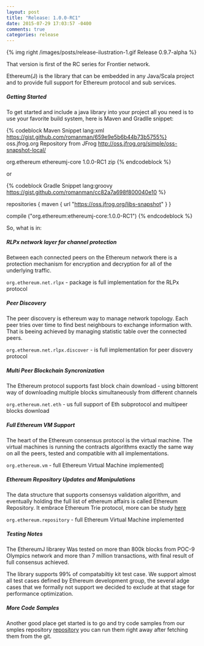 ```yaml
---
layout: post
title: "Release: 1.0.0-RC1"
date: 2015-07-29 17:03:57 -0400
comments: true
categories: release
---
```


{% img right /images/posts/release-ilustration-1.gif Release 0.9.7-alpha %}

That version is first of the RC series for Frontier network.

 Ethereum(J) is the library that can be embedded in any Java/Scala project
 and to provide full support for Ethereum protocol and sub services.
 
##### Getting Started
To get started and include a java library into your project all you need is 
to <!--more--> use your favorite build system, here is Maven and Gradlle snippet: 

{% codeblock Maven Snippet lang:xml https://gist.github.com/romanman/659e9e5b6b44b73b5755%}  
   <repositories>
     <repository>
       <id>oss.jfrog.org</id>
       <name>Repository from JFrog</name>
       <url>http://oss.jfrog.org/simple/oss-snapshot-local/</url>
     </repository>
   </repositories>
 
 
   <dependency>
     <groupId>org.ethereum</groupId>
     <artifactId>ethereumj-core</artifactId>
     <version> 1.0.0-RC1 </version>
     <type>zip</type>
   </dependency>
{% endcodeblock %}     
	 
or	 
 
{% codeblock Gradle Snippet lang:groovy https://gist.github.com/romanman/cc82a7a698f800040e10 %}

   repositories {
     maven {
      url "https://oss.jfrog.org/libs-snapshot"
     }
    }

   compile ("org.ethereum:ethereumj-core:1.0.0-RC1")
{% endcodeblock %}     

 So, what is in: 

##### RLPx network layer for channel protection
  
 Between each connected peers on the Ethereum network 
 there is a protection mechanism for encryption and decryption
 for all of the underlying traffic. 
  
 `org.ethereum.net.rlpx` - package is full implementation for the RLPx protocol
 
##### Peer Discovery 

 The peer discovery is ethereum way to manage network topology. Each peer
 tries over time to find best neighbours to exchange information with.
 That is beeing achieved by managing statistic table over the connected peers.
 
 `org.ethereum.net.rlpx.discover` - is full implementation for peer disovery protocol
 
##### Multi Peer Blockchain Syncronization
	
 The Ethereum protocol supports fast block chain download - using
 bittorent way of downloading multiple blocks simultaneously from different channels
 
 `org.ethereum.net.eth` - us full support of Eth subprotocol and multipeer blocks download

##### Full Ethereum VM Support 

 The heart of the Ethereum consensus protocol is the virtual machine.
 The virtual machines is running the contracts algorithms exactly the 
 same way on all the peers, tested and compatible with all implementations.
 
 `org.ethereum.vm` - full Ethereum Virtual Machine implemented]
	
##### Ethereum Repository Updates and Manipulations
 
 The data structure that supports consensys validation 
 algorithm, and eventually holding the full list of 
 ethereum affairs is called Ethereum Repository. 
 It embrace Ethereum Trie protocol, more can be 
 study [here](/blog/2015/07/05/Ethereum-Trie/)
   
 `org.ethereum.repository` - full Ethereum Virtual Machine implemented
      
##### Testing Notes

 The EthereumJ librarey Was tested on more than 800k blocks from POC-9 Olympics network and more than 7 million transactions, with final result of full consensus achieved.

 The library supports 99% of compatabiltiy kit test case. We support almost all test cases defined by 
 Ethereum development group, the several adge cases that we formally not support we decided to exclude
 at that stage for performance optimization.
 
##### More Code Samples
 
 Another good place get started is to go and try code samples from our smples repository  [repository](https://github.com/ethereum/ethereumj/tree/develop/ethereumj-core/src/main/java/org/ethereum/samples)
 you can run them right away after fetching them from the git.
